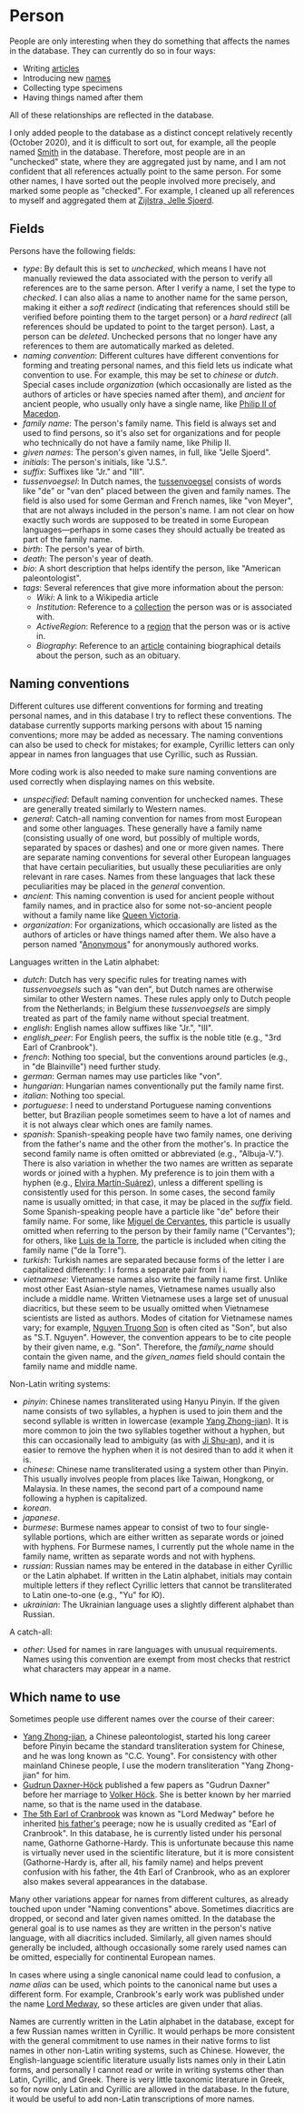 # Person

People are only interesting when they do something that affects the names in the
database. They can currently do so in four ways:

- Writing [articles](/docs/article)
- Introducing new [names](/docs/name)
- Collecting type specimens
- Having things named after them

All of these relationships are reflected in the database.

I only added people to the database as a distinct concept relatively recently (October
2020), and it is difficult to sort out, for example, all the people named
[Smith](/h/Smith) in the database. Therefore, most people are in an "unchecked" state,
where they are aggregated just by name, and I am not confident that all references
actually point to the same person. For some other names, I have sorted out the people
involved more precisely, and marked some people as "checked". For example, I cleaned up
all references to myself and aggregated them at [Zijlstra, Jelle Sjoerd](/h/5331).

## Fields

Persons have the following fields:

- _type_: By default this is set to _unchecked_, which means I have not manually
  reviewed the data associated with the person to verify all references are to the same
  person. After I verify a name, I set the type to _checked_. I can also alias a name to
  another name for the same person, making it either a _soft redirect_ (indicating that
  references should still be verified before pointing them to the target person) or a
  _hard redirect_ (all references should be updated to point to the target person).
  Last, a person can be _deleted_. Unchecked persons that no longer have any references
  to them are automatically marked as deleted.
- _naming convention_: Different cultures have different conventions for forming and
  treating personal names, and this field lets us indicate what convention to use. For
  example, this may be set to _chinese_ or _dutch_. Special cases include _organization_
  (which occasionally are listed as the authors of articles or have species named after
  them), and _ancient_ for ancient people, who usually only have a single name, like
  [Philip II of Macedon](/h/1).
- _family name_: The person's family name. This field is always set and used to find
  persons, so it's also set for organizations and for people who technically do not have
  a family name, like Philip II.
- _given names_: The person's given names, in full, like "Jelle Sjoerd".
- _initials_: The person's initials, like "J.S.".
- _suffix_: Suffixes like "Jr." and "III".
- _tussenvoegsel_: In Dutch names, the
  [tussenvoegsel](https://en.wikipedia.org/wiki/Tussenvoegsel) consists of words like
  "de" or "van den" placed between the given and family names. The field is also used
  for some German and French names, like "von Meyer", that are not always included in
  the person's name. I am not clear on how exactly such words are supposed to be treated
  in some European languages—perhaps in some cases they should actually be treated as
  part of the family name.
- _birth_: The person's year of birth.
- _death_: The person's year of death.
- _bio_: A short description that helps identify the person, like "American
  paleontologist".
- _tags_: Several references that give more information about the person:
  - _Wiki_: A link to a Wikipedia article
  - _Institution_: Reference to a [collection](/docs/collection) the person was or is
    associated with.
  - _ActiveRegion_: Reference to a [region](/docs/region) that the person was or is
    active in.
  - _Biography_: Reference to an [article](/docs/article) containing biographical
    details about the person, such as an obituary.

## Naming conventions

Different cultures use different conventions for forming and treating personal names,
and in this database I try to reflect these conventions. The database currently supports
marking persons with about 15 naming conventions; more may be added as necessary. The
naming conventions can also be used to check for mistakes; for example, Cyrillic letters
can only appear in names fron languages that use Cyrillic, such as Russian.

More coding work is also needed to make sure naming conventions are used correctly when
displaying names on this website.

- _unspecified_: Default naming convention for unchecked names. These are generally
  treated similarly to Western names.
- _general_: Catch-all naming convention for names from most European and some other
  languages. These generally have a family name (consisting usually of one word, but
  possibly of multiple words, separated by spaces or dashes) and one or more given
  names. There are separate naming conventions for several other European languages that
  have certain peculiarities, but usually these peculiarities are only relevant in rare
  cases. Names from these languages that lack these peculiarities may be placed in the
  _general_ convention.
- _ancient_: This naming convention is used for ancient people without family names, and
  in practice also for some not-so-ancient people without a family name like
  [Queen Victoria](/h/49746).
- _organization_: For organizations, which occasionally are listed as the authors of
  articles or have things named after them. We also have a person named
  "[Anonymous](/h/35349)" for anonymously authored works.

Languages written in the Latin alphabet:

- _dutch_: Dutch has very specific rules for treating names with _tussenvoegsels_ such
  as "van den", but Dutch names are otherwise similar to other Western names. These
  rules apply only to Dutch people from the Netherlands; in Belgium these
  _tussenvoegsels_ are simply treated as part of the family name without special
  treatment.
- _english_: English names allow suffixes like "Jr.", "III".
- _english_peer_: For English peers, the suffix is the noble title (e.g., "3rd Earl of
  Cranbrook").
- _french_: Nothing too special, but the conventions around particles (e.g., in "de
  Blainville") need further study.
- _german_: German names may use particles like "von".
- _hungarian_: Hungarian names conventionally put the family name first.
- _italian_: Nothing too special.
- _portuguese_: I need to understand Portuguese naming conventions better, but Brazilian
  people sometimes seem to have a lot of names and it is not always clear which ones are
  family names.
- _spanish_: Spanish-speaking people have two family names, one deriving from the
  father's name and the other from the mother's. In practice the second family name is
  often omitted or abbreviated (e.g., "Albuja-V."). There is also variation in whether
  the two names are written as separate words or joined with a hyphen. My preference is
  to join them with a hyphen (e.g., [Elvira Martín-Suárez](/h/44465)), unless a
  different spelling is consistently used for this person. In some cases, the second
  family name is usually omitted; in that case, it may be placed in the _suffix_ field.
  Some Spanish-speaking people have a particle like "de" before their family name. For
  some, like [Miguel de Cervantes](/h/71522), this particle is usually omitted when
  referring to the person by their family name ("Cervantes"); for others, like
  [Luis de la Torre](/h/73188), the particle is included when citing the family name
  ("de la Torre").
- _turkish_: Turkish names are separated because forms of the letter I are capitalized
  differently: I ı forms a separate pair from İ i.
- _vietnamese_: Vietnamese names also write the family name first. Unlike most other
  East Asian-style names, Vietnamese names usually also include a middle name. Written
  Vietnamese uses a large set of unusual diacritics, but these seem to be usually
  omitted when Vietnamese scientists are listed as authors. Modes of citation for
  Vietnamese names vary; for example, [Nguyen Truong Son](/h/43537) is often cited as
  "Son", but also as "S.T. Nguyen". However, the convention appears to be to cite people
  by their given name, e.g. "Son". Therefore, the _family_name_ should contain the given
  name, and the _given_names_ field should contain the family name and middle name.

Non-Latin writing systems:

- _pinyin_: Chinese names transliterated using Hanyu Pinyin. If the given name consists
  of two syllables, a hyphen is used to join them and the second syllable is written in
  lowercase (example [Yang Zhong-jian](/h/47669)). It is more common to join the two
  syllables together without a hyphen, but this can occasionally lead to ambiguity (as
  with [Ji Shu-an](/h/48904)), and it is easier to remove the hyphen when it is not
  desired than to add it when it is.
- _chinese_: Chinese name transliterated using a system other than Pinyin. This usually
  involves people from places like Taiwan, Hongkong, or Malaysia. In these names, the
  second part of a compound name following a hyphen is capitalized.
- _korean_.
- _japanese_.
- _burmese_: Burmese names appear to consist of two to four single-syllable portions,
  which are either written as separate words or joined with hyphens. For Burmese names,
  I currently put the whole name in the family name, written as separate words and not
  with hyphens.
- _russian_: Russian names may be entered in the database in either Cyrillic or the
  Latin alphabet. If written in the Latin alphabet, initials may contain multiple
  letters if they reflect Cyrillic letters that cannot be transliterated to Latin
  one-to-one (e.g., "Yu" for Ю).
- _ukrainian_: The Ukrainian language uses a slightly different alphabet than Russian.

A catch-all:

- _other_: Used for names in rare languages with unusual requirements. Names using this
  convention are exempt from most checks that restrict what characters may appear in a
  name.

## Which name to use

Sometimes people use different names over the course of their career:

- [Yang Zhong-jian](/h/47669), a Chinese paleontologist, started his long career before
  Pinyin became the standard transliteration system for Chinese, and he was long known
  as "C.C. Young". For consistency with other mainland Chinese people, I use the modern
  transliteration "Yang Zhong-jian" for him.
- [Gudrun Daxner-Höck](/h/9135) published a few papers as "Gudrun Daxner" before her
  marriage to [Volker Höck](/h/25245). She is better known by her married name, so that
  is the name used in the database.
- [The 5th Earl of Cranbrook](/h/35739) was known as "Lord Medway" before he inherited
  [his father's](/h/36015) peerage; now he is usually credited as "Earl of Cranbrook".
  In this database, he is currently listed under his personal name, Gathorne
  Gathorne-Hardy. This is unfortunate because this name is virtually never used in the
  scientific literature, but it is more consistent (Gathorne-Hardy is, after all, his
  family name) and helps prevent confusion with his father, the 4th Earl of Cranbrook,
  who as an explorer also makes several appearances in the database.

Many other variations appear for names from different cultures, as already touched upon
under "Naming conventions" above. Sometimes diacritics are dropped, or second and later
given names omitted. In the database the general goal is to use names as they are
written in the person's native language, with all diacritics included. Similarly, all
given names should generally be included, although occasionally some rarely used names
can be omitted, especially for continental European names.

In cases where using a single canonical name could lead to confusion, a _name alias_ can
be used, which points to the canonical name but uses a different form. For example,
Cranbrook's early work was published under the name [Lord Medway](/h/82298), so these
articles are given under that alias.

Names are currently written in the Latin alphabet in the database, except for a few
Russian names written in Cyrillic. It would perhaps be more consistent with the general
commitment to use names in their native forms to list names in other non-Latin writing
systems, such as Chinese. However, the English-language scientific literature usually
lists names only in their Latin forms, and personally I cannot read or write in writing
systems other than Latin, Cyrillic, and Greek. There is very little taxonomic literature
in Greek, so for now only Latin and Cyrillic are allowed in the database. In the future,
it would be useful to add non-Latin transcriptions of more names.
